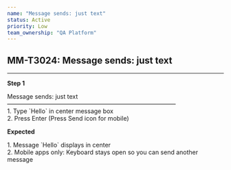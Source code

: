 ```yaml
---
name: "Message sends: just text"
status: Active
priority: Low
team_ownership: "QA Platform"
---
```


## MM-T3024: Message sends: just text

---

**Step 1**

Message sends: just text\
————————————————————————————\
1\. Type \`Hello\` in center message box\
2\. Press Enter (Press Send icon for mobile)

**Expected**

1\. Message \`Hello\` displays in center\
2\. Mobile apps only: Keyboard stays open so you can send another message
